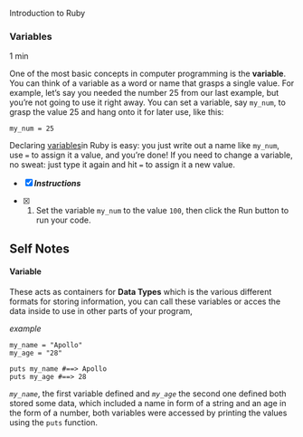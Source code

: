 Introduction to Ruby

### Variables

1 min

One of the most basic concepts in computer programming is the **variable**. You can think of a variable as a word or name that grasps a single value. For example, let’s say you needed the number 25 from our last example, but you’re not going to use it right away. You can set a variable, say `my_num`, to grasp the value 25 and hang onto it for later use, like this:

```
my_num = 25
```


Declaring [variables](https://www.codecademy.com/resources/docs/ruby/variables)in Ruby is easy: you just write out a name like `my_num`, use `=` to assign it a value, and you’re done! If you need to change a variable, no sweat: just type it again and hit `=` to assign it a new value.

- [x] ***Instructions***

- [x] 1. Set the variable `my_num` to the value `100`, then click the Run button to run your code.

## Self Notes

#### Variable
These acts as containers for **Data Types** which is the various different formats for storing information, you can call these variables or acces the data inside to use in other parts of your program,

*example*

```
my_name = "Apollo"
my_age = "28"

puts my_name #==> Apollo
puts my_age #==> 28
```

*```my_name```*, the first variable defined and *```my_age```* the second one defined both stored some data, which included a name in form of a string and an age in the form of a number, both variables were accessed by printing the values using the ```puts``` function.